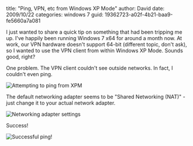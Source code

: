 
title: "Ping, VPN, etc from Windows XP Mode"
author: David
date: 2009/10/22
categories: windows 7
guid: 19362723-a02f-4b21-baa9-fe5660a7a081

I just wanted to share a quick tip on something that had been tripping me up. I've happily been running Windows 7 x64 for around a month now. At work, our VPN hardware doesn't support 64-bit (different topic, don't ask), so I wanted to use the VPN client from within Windows XP Mode. Sounds good, right? 

One problem. The VPN client couldn't see outside networks. In fact, I couldn't even ping. 

![Attempting to ping  from XPM](https://s3.amazonaws.com/mohundro/blog/WindowsLiveWriter/PingVPNetcfromWindowsXPMode_12ADF/image_3.png)

 The default networking adapter seems to be "Shared Networking (NAT)" - just change it to your actual network adapter. 

![Networking adapter settings](https://s3.amazonaws.com/mohundro/blog/WindowsLiveWriter/PingVPNetcfromWindowsXPMode_12ADF/image_6.png)

Success! 

![Successful ping!](https://s3.amazonaws.com/mohundro/blog/WindowsLiveWriter/PingVPNetcfromWindowsXPMode_12ADF/image_9.png)


